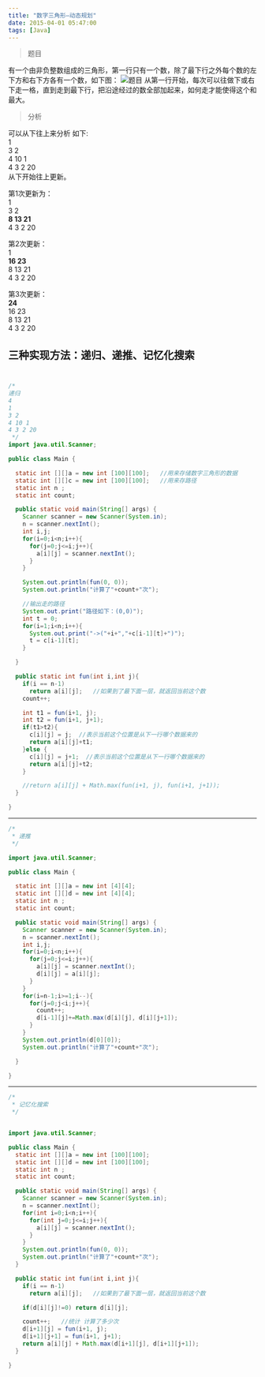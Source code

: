 ```yaml
---
title: "数字三角形–动态规划"
date: 2015-04-01 05:47:00
tags: [Java]
---
```


>题目

有一个由非负整数组成的三角形，第一行只有一个数，除了最下行之外每个数的左下方和右下方各有一个数，如下图：
![题目](https://cdn.jsdelivr.net/gh/methol/pic@main/upic/20210418/214820-gw8zqJ.jpg)
从第一行开始，每次可以往做下或右下走一格，直到走到最下行，把沿途经过的数全部加起来，如何走才能使得这个和最大。
>分析

可以从下往上来分析
如下:  
1  
3 2  
4 10 1  
4 3 2 20  
从下开始往上更新。  

第1次更新为：  
1  
3 2  
**8 13 21**  
4 3 2 20  

第2次更新：  
1  
**16 23**  
8 13 21  
4 3 2 20  

第3次更新：  
**24**  
16 23  
8 13 21  
4 3 2 20  


三种实现方法：递归、递推、记忆化搜索  
​    
---

```java
/*
递归
4
1
3 2
4 10 1
4 3 2 20
 */
import java.util.Scanner;

public class Main {

  static int [][]a = new int [100][100];   //用来存储数字三角形的数据
  static int [][]c = new int [100][100];   //用来存路径
  static int n ;
  static int count;

  public static void main(String[] args) {
    Scanner scanner = new Scanner(System.in);
    n = scanner.nextInt();
    int i,j;
    for(i=0;i<n;i++){
      for(j=0;j<=i;j++){
        a[i][j] = scanner.nextInt();
      }
    }

    System.out.println(fun(0, 0));
    System.out.println("计算了"+count+"次");

    //输出走的路径
    System.out.print("路径如下：(0,0)");
    int t = 0;
    for(i=1;i<n;i++){
      System.out.print("->("+i+","+c[i-1][t]+")");
      t = c[i-1][t];
    }

  }

  public static int fun(int i,int j){
    if(i == n-1)
      return a[i][j];   //如果到了最下面一层，就返回当前这个数
    count++;

    int t1 = fun(i+1, j);
    int t2 = fun(i+1, j+1);
    if(t1>t2){
      c[i][j] = j;  //表示当前这个位置是从下一行哪个数据来的
      return a[i][j]+t1;
    }else {
      c[i][j] = j+1;  //表示当前这个位置是从下一行哪个数据来的
      return a[i][j]+t2;
    }

    //return a[i][j] + Math.max(fun(i+1, j), fun(i+1, j+1));
  }

}
```

---

```java
/*
 * 递推
 */

import java.util.Scanner;

public class Main {

  static int [][]a = new int [4][4];
  static int [][]d = new int [4][4];
  static int n ;
  static int count;

  public static void main(String[] args) {
    Scanner scanner = new Scanner(System.in);
    n = scanner.nextInt();
    int i,j;
    for(i=0;i<n;i++){
      for(j=0;j<=i;j++){
        a[i][j] = scanner.nextInt();
        d[i][j] = a[i][j];
      }
    }
    for(i=n-1;i>=1;i--){
      for(j=0;j<i;j++){
        count++;
        d[i-1][j]+=Math.max(d[i][j], d[i][j+1]);
      }
    }
    System.out.println(d[0][0]);
    System.out.println("计算了"+count+"次");

  }

}
```

---

```java
/*
 * 记忆化搜索
 */


import java.util.Scanner;

public class Main {
  static int [][]a = new int [100][100];
  static int [][]d = new int [100][100];
  static int n ;
  static int count;

  public static void main(String[] args) {
    Scanner scanner = new Scanner(System.in);
    n = scanner.nextInt();
    for(int i=0;i<n;i++){
      for(int j=0;j<=i;j++){
        a[i][j] = scanner.nextInt();
      }
    }
    System.out.println(fun(0, 0));
    System.out.println("计算了"+count+"次");
  }

  public static int fun(int i,int j){
    if(i == n-1)
      return a[i][j];   //如果到了最下面一层，就返回当前这个数

    if(d[i][j]!=0) return d[i][j];

    count++;   //统计 计算了多少次
    d[i+1][j] = fun(i+1, j);
    d[i+1][j+1] = fun(i+1, j+1);
    return a[i][j] + Math.max(d[i+1][j], d[i+1][j+1]);
  }

}
```
